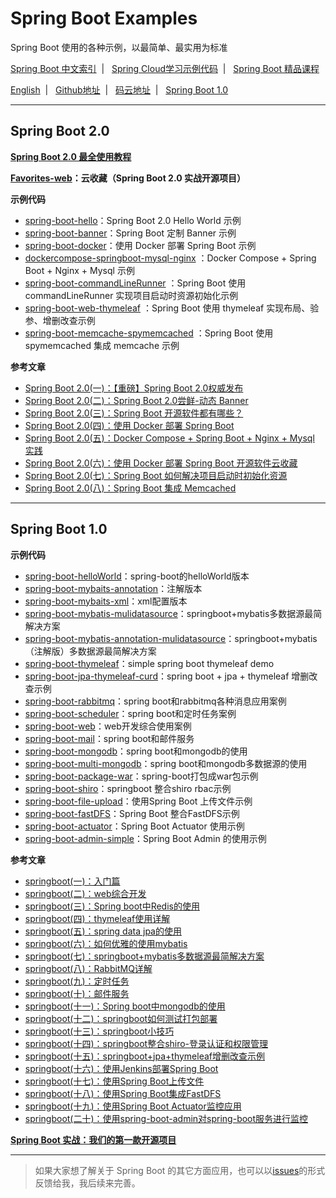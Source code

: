 # Spring Boot Examples

Spring Boot 使用的各种示例，以最简单、最实用为标准

[Spring Boot 中文索引](https://github.com/ityouknow/awesome-spring-boot) &nbsp;| &nbsp; [Spring Cloud学习示例代码](https://github.com/ityouknow/spring-cloud-examples) &nbsp;| &nbsp; [Spring Boot 精品课程](https://github.com/ityouknow/spring-boot-leaning) 

[English](README_EN.md) &nbsp;| &nbsp;  [Github地址](https://github.com/ityouknow/spring-boot-examples) &nbsp;| &nbsp; [码云地址](https://gitee.com/ityouknow/spring-boot-examples) &nbsp;| &nbsp;  [Spring Boot 1.0](https://github.com/ityouknow/spring-boot-examples/tree/Spring-Boot-1.0)

---

## Spring Boot 2.0

**[Spring Boot 2.0 最全使用教程](https://github.com/ityouknow/spring-boot-leaning)**

**[Favorites-web](https://github.com/cloudfavorites/favorites-web)：云收藏（Spring Boot 2.0 实战开源项目）**

**示例代码**

- [spring-boot-hello](https://github.com/ityouknow/spring-boot-examples/tree/master/spring-boot-hello)：Spring Boot 2.0  Hello World 示例
- [spring-boot-banner](https://github.com/ityouknow/spring-boot-examples/tree/master/spring-boot-banner)：Spring Boot 定制 Banner 示例
- [spring-boot-docker](https://github.com/ityouknow/spring-boot-examples/tree/master/spring-boot-banner)：使用 Docker 部署 Spring Boot 示例
- [dockercompose-springboot-mysql-nginx](https://github.com/ityouknow/spring-boot-examples/tree/master/dockercompose-springboot-mysql-nginx) ：Docker Compose + Spring Boot + Nginx + Mysql 示例  
- [spring-boot-commandLineRunner](https://github.com/ityouknow/spring-boot-examples/tree/master/spring-boot-commandLineRunner) ：Spring Boot 使用 commandLineRunner 实现项目启动时资源初始化示例  
- [spring-boot-web-thymeleaf](https://github.com/ityouknow/spring-boot-examples/tree/master/spring-boot-web-thymeleaf) ：Spring Boot 使用 thymeleaf 实现布局、验参、增删改查示例    
- [spring-boot-memcache-spymemcached](https://github.com/ityouknow/spring-boot-examples/tree/master/spring-boot-memcache-spymemcached) ：Spring Boot 使用 spymemcached 集成  memcache 示例


**参考文章**

- [Spring Boot 2.0(一)：【重磅】Spring Boot 2.0权威发布](http://www.ityouknow.com/springboot/2018/03/01/spring-boot-2.0.html)  
- [Spring Boot 2.0(二)：Spring Boot 2.0尝鲜-动态 Banner](http://www.ityouknow.com/springboot/2018/03/03/spring-boot-banner.html)  
- [Spring Boot 2.0(三)：Spring Boot 开源软件都有哪些？](http://www.ityouknow.com/springboot/2018/03/05/spring-boot-open-source.html)  
- [Spring Boot 2.0(四)：使用 Docker 部署 Spring Boot](http://www.ityouknow.com/springboot/2018/03/19/spring-boot-docker.html)  
- [Spring Boot 2.0(五)：Docker Compose + Spring Boot + Nginx + Mysql 实践](http://www.ityouknow.com/springboot/2018/03/28/dockercompose-springboot-mysql-nginx.html)  
- [Spring Boot 2.0(六)：使用 Docker 部署 Spring Boot 开源软件云收藏](http://www.ityouknow.com/springboot/2018/04/02/docker-favorites.html) 
- [Spring Boot 2.0(七)：Spring Boot 如何解决项目启动时初始化资源](http://www.ityouknow.com/springboot/2018/05/03/spring-boot-commandLineRunner.html) 
- [Spring Boot 2.0(八)：Spring Boot 集成 Memcached](http://www.ityouknow.com/springboot/2018/09/01/spring-boot-memcached.html) 
---

## Spring Boot 1.0

**示例代码**

- [spring-boot-helloWorld](https://github.com/ityouknow/spring-boot-examples/tree/master/spring-boot-helloWorld)：spring-boot的helloWorld版本
- [spring-boot-mybaits-annotation](https://github.com/ityouknow/spring-boot-examples/tree/master/spring-boot-mybatis-annotation)：注解版本
- [spring-boot-mybaits-xml](https://github.com/ityouknow/spring-boot-examples/tree/master/spring-boot-mybatis-xml)：xml配置版本
- [spring-boot-mybatis-mulidatasource](https://github.com/ityouknow/spring-boot-examples/tree/master/spring-boot-mybatis-mulidatasource)：springboot+mybatis多数据源最简解决方案
- [spring-boot-mybatis-annotation-mulidatasource](https://github.com/ityouknow/spring-boot-examples/tree/master/spring-boot-mybatis-annotation-mulidatasource)：springboot+mybatis（注解版）多数据源最简解决方案
- [spring-boot-thymeleaf](https://github.com/ityouknow/spring-boot-examples/tree/master/spring-boot-thymeleaf)：simple spring boot thymeleaf demo
- [spring-boot-jpa-thymeleaf-curd](https://github.com/ityouknow/spring-boot-examples/tree/master/spring-boot-jpa-thymeleaf-curd)：spring boot + jpa + thymeleaf 增删改查示例
- [spring-boot-rabbitmq](https://github.com/ityouknow/spring-boot-examples/tree/master/spring-boot-rabbitmq)：spring boot和rabbitmq各种消息应用案例
- [spring-boot-scheduler](https://github.com/ityouknow/spring-boot-examples/tree/master/spring-boot-scheduler)：spring boot和定时任务案例
- [spring-boot-web](https://github.com/ityouknow/spring-boot-examples/tree/master/spring-boot-web)：web开发综合使用案例
- [spring-boot-mail](https://github.com/ityouknow/spring-boot-examples/tree/master/spring-boot-mail)：spring boot和邮件服务
- [spring-boot-mongodb](https://github.com/ityouknow/spring-boot-examples/tree/master/spring-boot-mongodb)：spring boot和mongodb的使用
- [spring-boot-multi-mongodb](https://github.com/ityouknow/spring-boot-examples/tree/master/spring-boot-multi-mongodb)：spring boot和mongodb多数据源的使用
- [spring-boot-package-war](https://github.com/ityouknow/spring-boot-examples/tree/master/spring-boot-package-war)：spring-boot打包成war包示例
- [spring-boot-shiro](https://github.com/ityouknow/spring-boot-examples/tree/master/spring-boot-shiro)：springboot 整合shiro rbac示例
- [spring-boot-file-upload](https://github.com/ityouknow/spring-boot-examples/tree/master/spring-boot-file-upload)：使用Spring Boot 上传文件示例   
- [spring-boot-fastDFS](https://github.com/ityouknow/spring-boot-examples/tree/master/spring-boot-fastDFS)：Spring Boot 整合FastDFS示例  
- [spring-boot-actuator](https://github.com/ityouknow/spring-boot-examples/tree/master/spring-boot-actuator)：Spring Boot Actuator 使用示例
- [spring-boot-admin-simple](https://github.com/ityouknow/spring-boot-examples/tree/master/spring-boot-admin-simple)：Spring Boot Admin 的使用示例  

**参考文章**

- [springboot(一)：入门篇](http://www.ityouknow.com/springboot/2016/01/06/spring-boot-quick-start.html)
- [springboot(二)：web综合开发](http://www.ityouknow.com/springboot/2016/02/03/spring-boot-web.html)
- [springboot(三)：Spring boot中Redis的使用](http://www.ityouknow.com/springboot/2016/03/06/spring-boot-redis.html)
- [springboot(四)：thymeleaf使用详解](http://www.ityouknow.com/springboot/2016/05/01/spring-boot-thymeleaf.html)
- [springboot(五)：spring data jpa的使用](http://www.ityouknow.com/springboot/2016/08/20/spring-boo-jpa.html)
- [springboot(六)：如何优雅的使用mybatis](http://www.ityouknow.com/springboot/2016/11/06/spring-boo-mybatis.html)
- [springboot(七)：springboot+mybatis多数据源最简解决方案](http://www.ityouknow.com/springboot/2016/11/25/spring-boot-multi-mybatis.html)
- [springboot(八)：RabbitMQ详解](http://www.ityouknow.com/springboot/2016/11/30/spring-boot-rabbitMQ.html)
- [springboot(九)：定时任务](http://www.ityouknow.com/springboot/2016/12/02/spring-boot-scheduler.html)
- [springboot(十)：邮件服务](http://www.ityouknow.com/springboot/2017/05/06/springboot-mail.html)
- [springboot(十一)：Spring boot中mongodb的使用](http://www.ityouknow.com/springboot/2017/05/08/springboot-mongodb.html)
- [springboot(十二)：springboot如何测试打包部署](http://www.ityouknow.com/springboot/2017/05/09/springboot-deploy.html)
- [springboot(十三)：springboot小技巧](http://www.ityouknow.com/springboot/2017/06/22/springboot-tips.html)
- [springboot(十四)：springboot整合shiro-登录认证和权限管理](http://www.ityouknow.com/springboot/2017/06/26/springboot-shiro.html)
- [springboot(十五)：springboot+jpa+thymeleaf增删改查示例](http://www.ityouknow.com/springboot/2017/09/23/spring-boot-jpa-thymeleaf-curd.html)  
- [springboot(十六)：使用Jenkins部署Spring Boot](http://www.ityouknow.com/springboot/2017/11/11/springboot-jenkins.html)
- [springboot(十七)：使用Spring Boot上传文件](http://www.ityouknow.com/springboot/2018/01/12/spring-boot-upload-file.html)   
- [springboot(十八)：使用Spring Boot集成FastDFS](http://www.ityouknow.com/springboot/2018/01/16/spring-boot-fastdfs.html)   
- [springboot(十九)：使用Spring Boot Actuator监控应用](http://www.ityouknow.com/springboot/2018/02/06/spring-boot-actuator.html)   
- [springboot(二十)：使用spring-boot-admin对spring-boot服务进行监控](http://www.ityouknow.com/springboot/2018/02/11/spring-boot-admin.html)   

**[Spring Boot 实战：我们的第一款开源项目](http://www.ityouknow.com/springboot/2016/09/26/spring-boot-opensource-favorites.html)**

---

> 如果大家想了解关于 Spring Boot 的其它方面应用，也可以以[issues](https://github.com/ityouknow/spring-boot-examples/issues)的形式反馈给我，我后续来完善。

